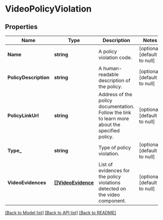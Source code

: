 # VideoPolicyViolation

## Properties
Name | Type | Description | Notes
------------ | ------------- | ------------- | -------------
**Name** | **string** | A policy violation code. | [optional] [default to null]
**PolicyDescription** | **string** | A human-readable description of the policy. | [optional] [default to null]
**PolicyLinkUrl** | **string** | Address of the policy documentation. Follow the link to learn more about the specified policy. | [optional] [default to null]
**Type_** | **string** | Type of policy violation. | [optional] [default to null]
**VideoEvidences** | [**[]VideoEvidence**](VideoEvidence.md) | List of evidences for the policy violations detected on the video component. | [optional] [default to null]

[[Back to Model list]](../README.md#documentation-for-models) [[Back to API list]](../README.md#documentation-for-api-endpoints) [[Back to README]](../README.md)

